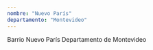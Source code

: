 ```yaml
---
nombre: "Nuevo París"
departamento: "Montevideo"
---
```


Barrio Nuevo París
Departamento de Montevideo
